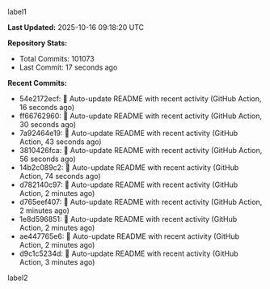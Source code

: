 
label1 
<!-- ACTIVITY_START -->
**Last Updated:** 2025-10-16 09:18:20 UTC

**Repository Stats:**
- Total Commits: 101073
- Last Commit: 17 seconds ago

**Recent Commits:**
- 54e2172ecf: 🤖 Auto-update README with recent activity (GitHub Action, 16 seconds ago)
- ff66762960: 🤖 Auto-update README with recent activity (GitHub Action, 30 seconds ago)
- 7a92464e19: 🤖 Auto-update README with recent activity (GitHub Action, 43 seconds ago)
- 3810426fca: 🤖 Auto-update README with recent activity (GitHub Action, 56 seconds ago)
- 14b2c089c2: 🤖 Auto-update README with recent activity (GitHub Action, 74 seconds ago)
- d782140c97: 🤖 Auto-update README with recent activity (GitHub Action, 2 minutes ago)
- d765eef407: 🤖 Auto-update README with recent activity (GitHub Action, 2 minutes ago)
- 1e8d596851: 🤖 Auto-update README with recent activity (GitHub Action, 2 minutes ago)
- ae447765e6: 🤖 Auto-update README with recent activity (GitHub Action, 2 minutes ago)
- d9c1c5234d: 🤖 Auto-update README with recent activity (GitHub Action, 3 minutes ago)
<!-- ACTIVITY_END -->

label2
